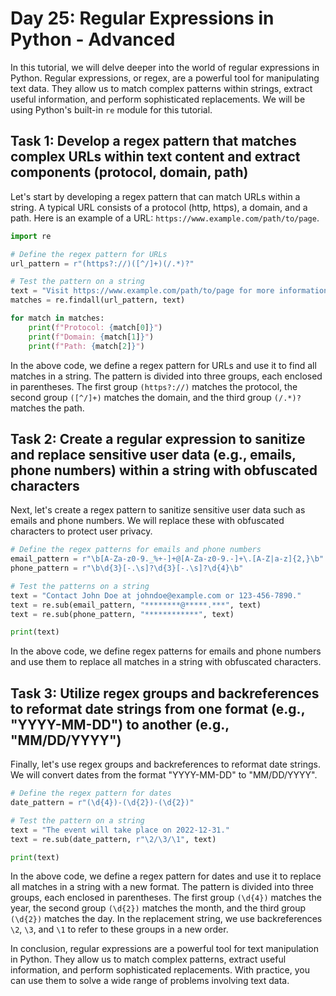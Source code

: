 # Day 25: Regular Expressions in Python - Advanced

In this tutorial, we will delve deeper into the world of regular expressions in Python. Regular expressions, or regex, are a powerful tool for manipulating text data. They allow us to match complex patterns within strings, extract useful information, and perform sophisticated replacements. We will be using Python's built-in `re` module for this tutorial.

## Task 1: Develop a regex pattern that matches complex URLs within text content and extract components (protocol, domain, path)

Let's start by developing a regex pattern that can match URLs within a string. A typical URL consists of a protocol (http, https), a domain, and a path. Here is an example of a URL: `https://www.example.com/path/to/page`.

```python
import re

# Define the regex pattern for URLs
url_pattern = r"(https?://)([^/]+)(/.*)?"

# Test the pattern on a string
text = "Visit https://www.example.com/path/to/page for more information."
matches = re.findall(url_pattern, text)

for match in matches:
    print(f"Protocol: {match[0]}")
    print(f"Domain: {match[1]}")
    print(f"Path: {match[2]}")
```

In the above code, we define a regex pattern for URLs and use it to find all matches in a string. The pattern is divided into three groups, each enclosed in parentheses. The first group `(https?://)` matches the protocol, the second group `([^/]+)` matches the domain, and the third group `(/.*)?` matches the path.

## Task 2: Create a regular expression to sanitize and replace sensitive user data (e.g., emails, phone numbers) within a string with obfuscated characters

Next, let's create a regex pattern to sanitize sensitive user data such as emails and phone numbers. We will replace these with obfuscated characters to protect user privacy.

```python
# Define the regex patterns for emails and phone numbers
email_pattern = r"\b[A-Za-z0-9._%+-]+@[A-Za-z0-9.-]+\.[A-Z|a-z]{2,}\b"
phone_pattern = r"\b\d{3}[-.\s]?\d{3}[-.\s]?\d{4}\b"

# Test the patterns on a string
text = "Contact John Doe at johndoe@example.com or 123-456-7890."
text = re.sub(email_pattern, "********@*****.***", text)
text = re.sub(phone_pattern, "************", text)

print(text)
```

In the above code, we define regex patterns for emails and phone numbers and use them to replace all matches in a string with obfuscated characters.

## Task 3: Utilize regex groups and backreferences to reformat date strings from one format (e.g., "YYYY-MM-DD") to another (e.g., "MM/DD/YYYY")

Finally, let's use regex groups and backreferences to reformat date strings. We will convert dates from the format "YYYY-MM-DD" to "MM/DD/YYYY".

```python
# Define the regex pattern for dates
date_pattern = r"(\d{4})-(\d{2})-(\d{2})"

# Test the pattern on a string
text = "The event will take place on 2022-12-31."
text = re.sub(date_pattern, r"\2/\3/\1", text)

print(text)
```

In the above code, we define a regex pattern for dates and use it to replace all matches in a string with a new format. The pattern is divided into three groups, each enclosed in parentheses. The first group `(\d{4})` matches the year, the second group `(\d{2})` matches the month, and the third group `(\d{2})` matches the day. In the replacement string, we use backreferences `\2`, `\3`, and `\1` to refer to these groups in a new order.

In conclusion, regular expressions are a powerful tool for text manipulation in Python. They allow us to match complex patterns, extract useful information, and perform sophisticated replacements. With practice, you can use them to solve a wide range of problems involving text data.